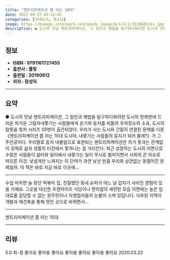 ```yaml
---
title: "젠트리피케이션 쫌 아는 10대"
date: 2021-09-27 03:12:02
categories: [국내도서, 청소년]
image: https://bimage.interpark.com/goods_image/8/1/2/1/313668121s.jpg
description: ● 도시의 민낯 젠트리피케이션, 그 원인과 해법을 탐구하다화려한 도시의 한복판에 드리운 차가운 그림자내쫓기는 사람들에게 온기와 둥지를 되돌려 주자장소와 소유, 도시의 참뜻을 찾자 시리즈 05번이 출간되었다. 우리가 사는 도시와 긴밀히 연결된 문제를 다룬 《젠트리피케이션 쫌 아는 10대
---
```


## **정보**

- **ISBN : 9791161727455**
- **출판사 : 풀빛**
- **출판일 : 20190812**
- **저자 : 장성익**

------



## **요약**

●  도시의 민낯 젠트리피케이션, 그 원인과 해법을 탐구하다화려한 도시의 한복판에 드리운 차가운 그림자내쫓기는 사람들에게 온기와 둥지를 되돌려 주자장소와 소유, 도시의 참뜻을 찾자 시리즈 05번이 출간되었다. 우리가 사는 도시와 긴밀히 연결된 문제를 다룬 《젠트리피케이션 쫌 아는 10대 도시야, 내쫓기는 사람들의 둥지가 되어 줄래?》가 그 주인공이다. 우리말로 둥지 내몰림으로 표현되는 젠트리피케이션은 자기 뜻과는 관계없이 강제로 삶과 생활의 터전에서 쫓겨나는 걸 가리킨다. 최근 성장하는 도시의 이면으로 수많은 사람들이 삶터와 일터에서 내쫓기는 일이 무시로 벌어지면서 사회의 큰 이슈로 떠오른 이것. 낯설게만 느껴지는 이 단어가 과연 낯선 만큼 우리와 상관없는 동떨어진 문제일까. 이 책은 바로 지금 바로 이곳에...

------

수업 마치면 늘 찾던 떡볶이 집, 친절했던 동네 슈퍼가 어느 날 갑자기 사라진 경험이 있을 거예요. 그곳을 대신한 프랜차이즈 식당이나 편의점의 세련된 모습 이면에는 높은 임대료를 감당할 수 없는 원주민이나 자영업자들의 눈물이 스며 있답니다. 낙후된 지역이 개발과 재건축을 통해 멋진 곳으로 바뀌면서... 

------


젠트리피케이션 쫌 아는 10대 

------


## **리뷰** 

5.0 최-경 좋아요 좋아용 좋아요 좋아용 좋아요 좋아용 좋아요  2020.03.22 <br/>